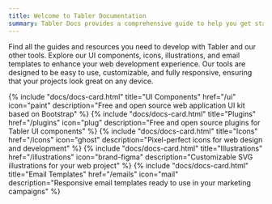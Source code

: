 ```yaml
---
title: Welcome to Tabler Documentation
summary: Tabler Docs provides a comprehensive guide to help you get started with the Tabler ecosystem, including its UI components, plugins, and icons. Explore detailed documentation to understand and leverage the full potential of Tabler in your projects.
---
```


<ResponsiveImage src="/docs/tabler.png" src-dark="/docs/tabler-dark.png" alt="Tabler" width="816" height="620" className="mb-4" />

Find all the guides and resources you need to develop with Tabler and our other tools. Explore our UI components, icons, illustrations, and email templates to enhance your web development experience. Our tools are designed to be easy to use, customizable, and fully responsive, ensuring that your projects look great on any device.

<div class="mt-6 pt-6">
	<div class="row row-deck row-cards">
		{% include "docs/docs-card.html" title="UI Components" href="/ui" icon="paint" description="Free and open source web application UI kit based on Bootstrap" %}
		{% include "docs/docs-card.html" title="Plugins" href="/plugins" icon="plug" description="Free and open source plugins for Tabler UI components" %}
		{% include "docs/docs-card.html" title="Icons" href="/icons" icon="ghost" description="Pixel-perfect icons for web design and development" %}
		{% include "docs/docs-card.html" title="Illustrations" href="/illustrations" icon="brand-figma" description="Customizable SVG illustrations for your web project" %}
		{% include "docs/docs-card.html" title="Email Templates" href="/emails" icon="mail" description="Responsive email templates ready to use in your marketing campaigns" %}
	</div>
</div>
